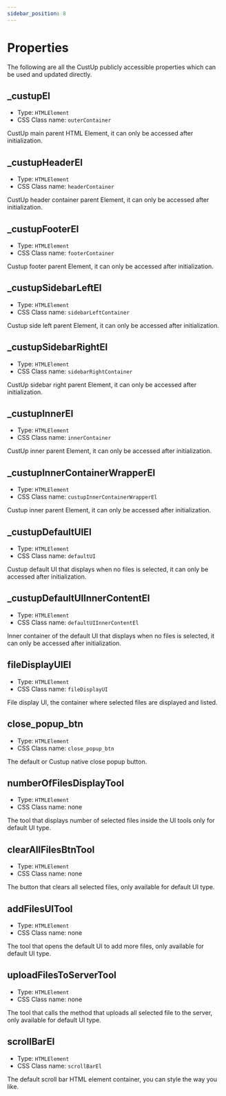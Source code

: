 ```yaml
---
sidebar_position: 8
---
```


# Properties

The following are all the CustUp publicly accessible properties which can be used and updated directly.

## _custupEl

- Type: `HTMLElement`
- CSS Class name: `outerContainer`

CustUp main parent HTML Element, it can only be accessed after initialization.

## _custupHeaderEl

- Type: `HTMLElement`
- CSS Class name: `headerContainer`

CustUp header container parent Element, it can only be accessed after initialization.

## _custupFooterEl

- Type: `HTMLElement`
- CSS Class name: `footerContainer`

Custup footer parent Element, it can only be accessed after initialization.

## _custupSidebarLeftEl

- Type: `HTMLElement`
- CSS Class name: `sidebarLeftContainer`

Custup side left parent Element, it can only be accessed after initialization.

## _custupSidebarRightEl

- Type: `HTMLElement`
- CSS Class name: `sidebarRightContainer`

CustUp sidebar right parent Element, it can only be accessed after initialization.

## _custupInnerEl

- Type: `HTMLElement`
- CSS Class name: `innerContainer`

CustUp inner parent Element, it can only be accessed after initialization.

## _custupInnerContainerWrapperEl

- Type: `HTMLElement`
- CSS Class name: `custupInnerContainerWrapperEl`

Custup inner parent Element, it can only be accessed after initialization.

## _custupDefaultUIEl

- Type: `HTMLElement`
- CSS Class name: `defaultUI`

Custup default UI that displays when no files is selected, it can only be accessed after initialization.

## _custupDefaultUIInnerContentEl

- Type: `HTMLElement`
- CSS Class name: `defaultUIInnerContentEl`

Inner container of the default UI that displays when no files is selected, it can only be accessed after initialization.

## fileDisplayUIEl

- Type: `HTMLElement`
- CSS Class name: `fileDisplayUI`

File display UI, the container where selected files are displayed and listed.

## close_popup_btn

- Type: `HTMLElement`
- CSS Class name: `close_popup_btn`

The default or Custup native close popup button.

## numberOfFilesDisplayTool

- Type: `HTMLElement`
- CSS Class name: none

The tool that displays number of selected files inside the UI tools only for default UI type.

## clearAllFilesBtnTool

- Type: `HTMLElement`
- CSS Class name: none

The button that clears all selected files, only available for default UI type.

## addFilesUITool

- Type: `HTMLElement`
- CSS Class name: none

The tool that opens the default UI to add more files, only available for default UI type.

## uploadFilesToServerTool

- Type: `HTMLElement`
- CSS Class name: none

The tool that calls the method that uploads all selected file to the server, only available for default UI type.

## scrollBarEl

- Type: `HTMLElement`
- CSS Class name: `scrollBarEl`

The default scroll bar HTML element container, you can style the way you like.
